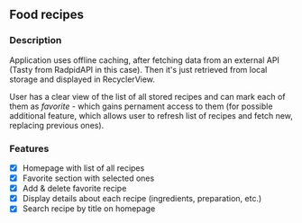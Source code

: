 ## Food recipes

### Description
Application uses offline caching, after fetching data from an external API (Tasty from RadpidAPI in this case). Then it's just retrieved from local storage and displayed in RecyclerView.

User has a clear view of the list of all stored recipes and can mark each of them as *favorite* - which gains pernament access to them (for possible additional feature, which allows user to refresh list of recipes and fetch new, replacing previous ones).

### Features
- [x]  Homepage with list of all recipes
- [x]  Favorite section with selected ones
- [x]  Add & delete favorite recipe
- [x]  Display details about each recipe (ingredients, preparation, etc.)
- [x]  Search recipe by title on homepage

